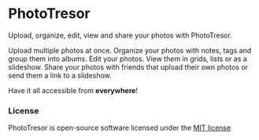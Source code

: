 PhotoTresor
===========

Upload, organize, edit, view and share your photos with PhotoTresor.

Upload multiple photos at once.
Organize your photos with notes, tags and group them into albums.
Edit your photos.
View them in grids, lists or as a slideshow.
Share your photos with friends that upload their own photos or send them a link to a slideshow.

Have it all accessible from **everywhere**!

### License

PhotoTresor is open-source software licensed under the [MIT license](http://opensource.org/licenses/MIT)
